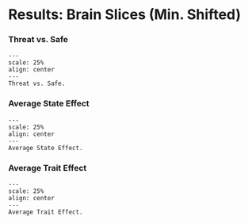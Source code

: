 # Results: Brain Slices (Min. Shifted)
### Threat vs. Safe

```{figure} results_offset/cond_MAX_P+_slices_10-6-2020.png
---
scale: 25%
align: center
---
Threat vs. Safe.
```

### Average State Effect

```{figure} results_offset/STATE_MAX_P+_slices_10-7-2020.png
---
scale: 25%
align: center
---
Average State Effect.
```

### Average Trait Effect

```{figure} results_offset/TRAIT_MAX_P+_slices_10-7-2020.png
---
scale: 25%
align: center
---
Average Trait Effect.

